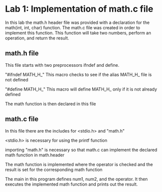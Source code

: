 # Lab 1: Implementation of math.c file
In this lab the math.h header file was provided with a declaration for the math(int, int, char) function. The math.c file was created in order to implement this function. This function will take two numbers, perform an operation, and return the result.

## math.h file
This file starts with two preprocessors ifndef and define.

"#ifndef MATH_H_"
This macro checks to see if the alias MATH_H_ file is not defined

"#define MATH_H_"
This macro will define MATH_H_ only if it is not already defined

The math function is then declared in this file

## math.c file
In this file there are the includes for <stdio.h> and "math.h"

<stdio.h> is necessary for using the printf function

importing "math.h" is necessary so that math.c can implement the declared math function in math.header

The math function is implemented where the operator is checked and the result is set for the corresponding math function

The main in this program defines num1, num2, and the operator. It then executes the implemented math function and prints out the result.

